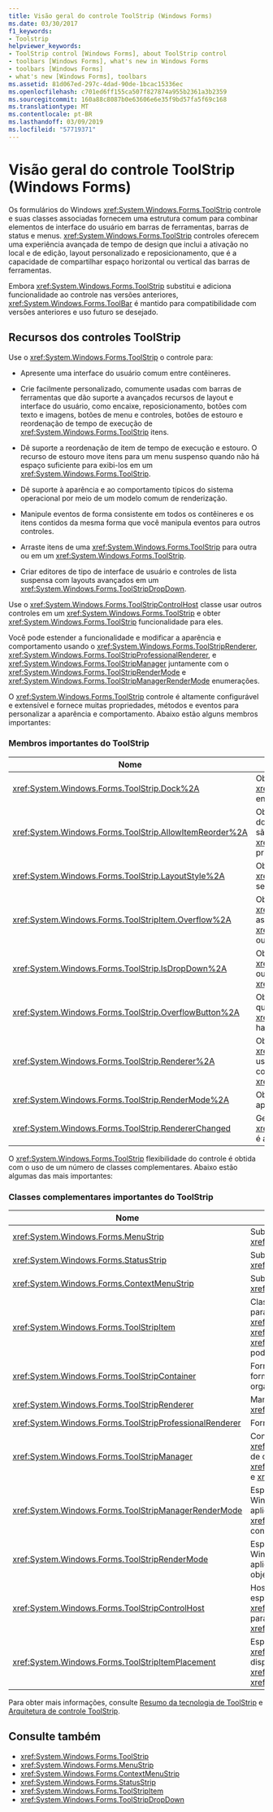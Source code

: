 ```yaml
---
title: Visão geral do controle ToolStrip (Windows Forms)
ms.date: 03/30/2017
f1_keywords:
- Toolstrip
helpviewer_keywords:
- ToolStrip control [Windows Forms], about ToolStrip control
- toolbars [Windows Forms], what's new in Windows Forms
- toolbars [Windows Forms]
- what's new [Windows Forms], toolbars
ms.assetid: 81d067ed-297c-4dad-90de-1bcac15336ec
ms.openlocfilehash: c701ed6ff155ca507f827874a955b2361a3b2359
ms.sourcegitcommit: 160a88c8087b0e63606e6e35f9bd57fa5f69c168
ms.translationtype: MT
ms.contentlocale: pt-BR
ms.lasthandoff: 03/09/2019
ms.locfileid: "57719371"
---
```

# <a name="toolstrip-control-overview-windows-forms"></a>Visão geral do controle ToolStrip (Windows Forms)
Os formulários do Windows <xref:System.Windows.Forms.ToolStrip> controle e suas classes associadas fornecem uma estrutura comum para combinar elementos de interface do usuário em barras de ferramentas, barras de status e menus. <xref:System.Windows.Forms.ToolStrip> controles oferecem uma experiência avançada de tempo de design que inclui a ativação no local e de edição, layout personalizado e reposicionamento, que é a capacidade de compartilhar espaço horizontal ou vertical das barras de ferramentas.  
  
 Embora <xref:System.Windows.Forms.ToolStrip> substitui e adiciona funcionalidade ao controle nas versões anteriores, <xref:System.Windows.Forms.ToolBar> é mantido para compatibilidade com versões anteriores e uso futuro se desejado.  
  
## <a name="features-of-the-toolstrip-controls"></a>Recursos dos controles ToolStrip  
 Use o <xref:System.Windows.Forms.ToolStrip> o controle para:  
  
-   Apresente uma interface do usuário comum entre contêineres.  
  
-   Crie facilmente personalizado, comumente usadas com barras de ferramentas que dão suporte a avançados recursos de layout e interface do usuário, como encaixe, reposicionamento, botões com texto e imagens, botões de menu e controles, botões de estouro e reordenação de tempo de execução de <xref:System.Windows.Forms.ToolStrip> itens.  
  
-   Dê suporte a reordenação de item de tempo de execução e estouro. O recurso de estouro move itens para um menu suspenso quando não há espaço suficiente para exibi-los em um <xref:System.Windows.Forms.ToolStrip>.  
  
-   Dê suporte à aparência e ao comportamento típicos do sistema operacional por meio de um modelo comum de renderização.  
  
-   Manipule eventos de forma consistente em todos os contêineres e os itens contidos da mesma forma que você manipula eventos para outros controles.  
  
-   Arraste itens de uma <xref:System.Windows.Forms.ToolStrip> para outra ou em um <xref:System.Windows.Forms.ToolStrip>.  
  
-   Criar editores de tipo de interface de usuário e controles de lista suspensa com layouts avançados em um <xref:System.Windows.Forms.ToolStripDropDown>.  
  
 Use o <xref:System.Windows.Forms.ToolStripControlHost> classe usar outros controles em um <xref:System.Windows.Forms.ToolStrip> e obter <xref:System.Windows.Forms.ToolStrip> funcionalidade para eles.  
  
 Você pode estender a funcionalidade e modificar a aparência e comportamento usando o <xref:System.Windows.Forms.ToolStripRenderer>, <xref:System.Windows.Forms.ToolStripProfessionalRenderer>, e <xref:System.Windows.Forms.ToolStripManager> juntamente com o <xref:System.Windows.Forms.ToolStripRenderMode> e <xref:System.Windows.Forms.ToolStripManagerRenderMode> enumerações.  
  
 O <xref:System.Windows.Forms.ToolStrip> controle é altamente configurável e extensível e fornece muitas propriedades, métodos e eventos para personalizar a aparência e comportamento. Abaixo estão alguns membros importantes:  
  
### <a name="important-toolstrip-members"></a>Membros importantes do ToolStrip  
  
|Nome|Descrição|  
|----------|-----------------|  
|<xref:System.Windows.Forms.ToolStrip.Dock%2A>|Obtém ou define a margem do contêiner pai um <xref:System.Windows.Forms.ToolStrip> está encaixado.|  
|<xref:System.Windows.Forms.ToolStrip.AllowItemReorder%2A>|Obtém ou define um valor que indica se a operação do tipo "arrastar e soltar" e a reordenação de itens são manipulados pela classe <xref:System.Windows.Forms.ToolStrip> de forma privada.|  
|<xref:System.Windows.Forms.ToolStrip.LayoutStyle%2A>|Obtém ou define um valor que indica como o <xref:System.Windows.Forms.ToolStrip> apresenta seus itens.|  
|<xref:System.Windows.Forms.ToolStripItem.Overflow%2A>|Obtém ou define se um <xref:System.Windows.Forms.ToolStripItem> está associado a <xref:System.Windows.Forms.ToolStrip> ou <xref:System.Windows.Forms.ToolStripOverflowButton> ou pode flutuar entre os dois.|  
|<xref:System.Windows.Forms.ToolStrip.IsDropDown%2A>|Obtém um valor que indica se um <xref:System.Windows.Forms.ToolStripItem> exibe outros itens em uma lista suspensa lista quando o <xref:System.Windows.Forms.ToolStripItem> é clicado.|  
|<xref:System.Windows.Forms.ToolStrip.OverflowButton%2A>|Obtém o <xref:System.Windows.Forms.ToolStripItem> que é o botão de estouro para um <xref:System.Windows.Forms.ToolStrip> com o estouro habilitado.|  
|<xref:System.Windows.Forms.ToolStrip.Renderer%2A>|Obtém ou define um <xref:System.Windows.Forms.ToolStripRenderer> usados para personalizar a aparência e comportamento (aparência) de um <xref:System.Windows.Forms.ToolStrip>.|  
|<xref:System.Windows.Forms.ToolStrip.RenderMode%2A>|Obtém ou define os estilos de pintura a serem aplicados ao <xref:System.Windows.Forms.ToolStrip>.|  
|<xref:System.Windows.Forms.ToolStrip.RendererChanged>|Gerado quando a propriedade <xref:System.Windows.Forms.ToolStrip.Renderer%2A> é alterada.|  
  
 O <xref:System.Windows.Forms.ToolStrip> flexibilidade do controle é obtida com o uso de um número de classes complementares. Abaixo estão algumas das mais importantes:  
  
### <a name="important-toolstrip-companion-classes"></a>Classes complementares importantes do ToolStrip  
  
|Nome|Descrição|  
|----------|-----------------|  
|<xref:System.Windows.Forms.MenuStrip>|Substitui e adiciona a funcionalidade de <xref:System.Windows.Forms.MainMenu> classe.|  
|<xref:System.Windows.Forms.StatusStrip>|Substitui e adiciona a funcionalidade de <xref:System.Windows.Forms.StatusBar> classe.|  
|<xref:System.Windows.Forms.ContextMenuStrip>|Substitui e adiciona a funcionalidade de <xref:System.Windows.Forms.ContextMenu> classe.|  
|<xref:System.Windows.Forms.ToolStripItem>|Classe base abstrata que gerencia eventos e layout para todos os elementos que um <xref:System.Windows.Forms.ToolStrip>, <xref:System.Windows.Forms.ToolStripControlHost>, ou <xref:System.Windows.Forms.ToolStripDropDown> pode conter.|  
|<xref:System.Windows.Forms.ToolStripContainer>|Fornece um contêiner com um painel em cada lado do formulário em que os controles podem ser organizados de várias maneiras.|  
|<xref:System.Windows.Forms.ToolStripRenderer>|Manipula a funcionalidade de pintura para objetos <xref:System.Windows.Forms.ToolStrip>.|  
|<xref:System.Windows.Forms.ToolStripProfessionalRenderer>|Fornece a aparência no estilo do Microsoft Office.|  
|<xref:System.Windows.Forms.ToolStripManager>|Controla a renderização e o reposicionamento de <xref:System.Windows.Forms.ToolStrip> e a mesclagem de objetos <xref:System.Windows.Forms.MenuStrip>, <xref:System.Windows.Forms.ToolStripDropDownMenu> e <xref:System.Windows.Forms.ToolStripMenuItem>.|  
|<xref:System.Windows.Forms.ToolStripManagerRenderMode>|Especifica o estilo de pintura (personalizada, Windows XP ou Microsoft Office Professional) aplicado a vários <xref:System.Windows.Forms.ToolStrip> objetos contidos em um formulário.|  
|<xref:System.Windows.Forms.ToolStripRenderMode>|Especifica o estilo de pintura (personalizada, Windows XP ou Microsoft Office Professional) aplicado a um <xref:System.Windows.Forms.ToolStrip> objeto contido em um formulário.|  
|<xref:System.Windows.Forms.ToolStripControlHost>|Hospeda outros controles que não são especificamente <xref:System.Windows.Forms.ToolStrip> controles, mas para a qual você deseja <xref:System.Windows.Forms.ToolStrip> funcionalidade.|  
|<xref:System.Windows.Forms.ToolStripItemPlacement>|Especifica se um <xref:System.Windows.Forms.ToolStripItem> deve ser disposto no principal <xref:System.Windows.Forms.ToolStrip>, no estouro <xref:System.Windows.Forms.ToolStrip>, ou nenhum.|  
  
 Para obter mais informações, consulte [Resumo da tecnologia de ToolStrip](toolstrip-technology-summary.md) e [Arquitetura de controle ToolStrip](toolstrip-control-architecture.md).  
  
## <a name="see-also"></a>Consulte também
- <xref:System.Windows.Forms.ToolStrip>
- <xref:System.Windows.Forms.MenuStrip>
- <xref:System.Windows.Forms.ContextMenuStrip>
- <xref:System.Windows.Forms.StatusStrip>
- <xref:System.Windows.Forms.ToolStripItem>
- <xref:System.Windows.Forms.ToolStripDropDown>
